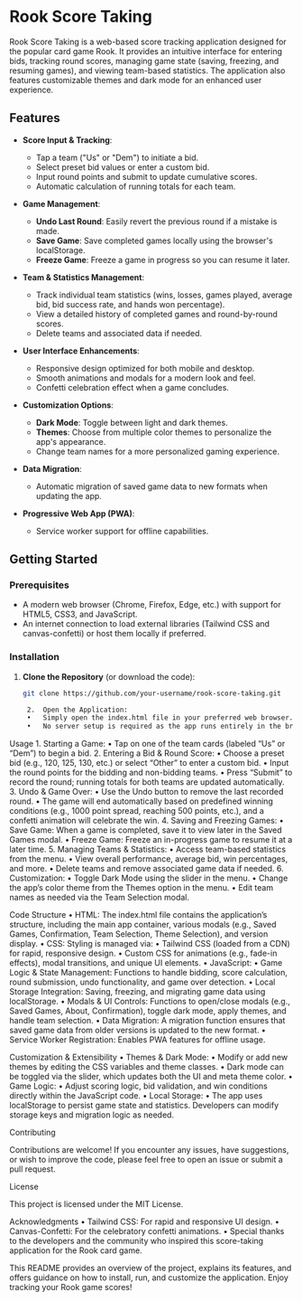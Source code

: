 # Rook Score Taking

Rook Score Taking is a web-based score tracking application designed for the popular card game Rook. It provides an intuitive interface for entering bids, tracking round scores, managing game state (saving, freezing, and resuming games), and viewing team-based statistics. The application also features customizable themes and dark mode for an enhanced user experience.

## Features

- **Score Input & Tracking**: 
  - Tap a team ("Us" or "Dem") to initiate a bid.
  - Select preset bid values or enter a custom bid.
  - Input round points and submit to update cumulative scores.
  - Automatic calculation of running totals for each team.

- **Game Management**:
  - **Undo Last Round**: Easily revert the previous round if a mistake is made.
  - **Save Game**: Save completed games locally using the browser's localStorage.
  - **Freeze Game**: Freeze a game in progress so you can resume it later.

- **Team & Statistics Management**:
  - Track individual team statistics (wins, losses, games played, average bid, bid success rate, and hands won percentage).
  - View a detailed history of completed games and round-by-round scores.
  - Delete teams and associated data if needed.

- **User Interface Enhancements**:
  - Responsive design optimized for both mobile and desktop.
  - Smooth animations and modals for a modern look and feel.
  - Confetti celebration effect when a game concludes.

- **Customization Options**:
  - **Dark Mode**: Toggle between light and dark themes.
  - **Themes**: Choose from multiple color themes to personalize the app's appearance.
  - Change team names for a more personalized gaming experience.

- **Data Migration**:
  - Automatic migration of saved game data to new formats when updating the app.

- **Progressive Web App (PWA)**:
  - Service worker support for offline capabilities.

## Getting Started

### Prerequisites

- A modern web browser (Chrome, Firefox, Edge, etc.) with support for HTML5, CSS3, and JavaScript.
- An internet connection to load external libraries (Tailwind CSS and canvas-confetti) or host them locally if preferred.

### Installation

1. **Clone the Repository** (or download the code):
   ```bash
   git clone https://github.com/your-username/rook-score-taking.git

	2.	Open the Application:
	•	Simply open the index.html file in your preferred web browser.
	•	No server setup is required as the app runs entirely in the browser using localStorage for data persistence.

Usage
	1.	Starting a Game:
	•	Tap on one of the team cards (labeled “Us” or “Dem”) to begin a bid.
	2.	Entering a Bid & Round Score:
	•	Choose a preset bid (e.g., 120, 125, 130, etc.) or select “Other” to enter a custom bid.
	•	Input the round points for the bidding and non-bidding teams.
	•	Press “Submit” to record the round; running totals for both teams are updated automatically.
	3.	Undo & Game Over:
	•	Use the Undo button to remove the last recorded round.
	•	The game will end automatically based on predefined winning conditions (e.g., 1000 point spread, reaching 500 points, etc.), and a confetti animation will celebrate the win.
	4.	Saving and Freezing Games:
	•	Save Game: When a game is completed, save it to view later in the Saved Games modal.
	•	Freeze Game: Freeze an in-progress game to resume it at a later time.
	5.	Managing Teams & Statistics:
	•	Access team-based statistics from the menu.
	•	View overall performance, average bid, win percentages, and more.
	•	Delete teams and remove associated game data if needed.
	6.	Customization:
	•	Toggle Dark Mode using the slider in the menu.
	•	Change the app’s color theme from the Themes option in the menu.
	•	Edit team names as needed via the Team Selection modal.

Code Structure
	•	HTML: The index.html file contains the application’s structure, including the main app container, various modals (e.g., Saved Games, Confirmation, Team Selection, Theme Selection), and version display.
	•	CSS: Styling is managed via:
	•	Tailwind CSS (loaded from a CDN) for rapid, responsive design.
	•	Custom CSS for animations (e.g., fade-in effects), modal transitions, and unique UI elements.
	•	JavaScript:
	•	Game Logic & State Management: Functions to handle bidding, score calculation, round submission, undo functionality, and game over detection.
	•	Local Storage Integration: Saving, freezing, and migrating game data using localStorage.
	•	Modals & UI Controls: Functions to open/close modals (e.g., Saved Games, About, Confirmation), toggle dark mode, apply themes, and handle team selection.
	•	Data Migration: A migration function ensures that saved game data from older versions is updated to the new format.
	•	Service Worker Registration: Enables PWA features for offline usage.

Customization & Extensibility
	•	Themes & Dark Mode:
	•	Modify or add new themes by editing the CSS variables and theme classes.
	•	Dark mode can be toggled via the slider, which updates both the UI and meta theme color.
	•	Game Logic:
	•	Adjust scoring logic, bid validation, and win conditions directly within the JavaScript code.
	•	Local Storage:
	•	The app uses localStorage to persist game state and statistics. Developers can modify storage keys and migration logic as needed.

Contributing

Contributions are welcome! If you encounter any issues, have suggestions, or wish to improve the code, please feel free to open an issue or submit a pull request.

License

This project is licensed under the MIT License.

Acknowledgments
	•	Tailwind CSS: For rapid and responsive UI design.
	•	Canvas-Confetti: For the celebratory confetti animations.
	•	Special thanks to the developers and the community who inspired this score-taking application for the Rook card game.

This README provides an overview of the project, explains its features, and offers guidance on how to install, run, and customize the application. Enjoy tracking your Rook game scores!
